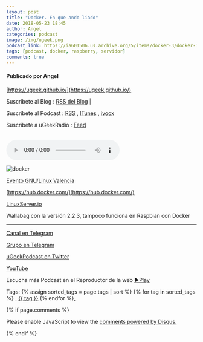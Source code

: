 ```yaml
---
layout: post
title: "Docker. En que ando liado"
date: 2018-05-23 18:45
author: Angel
categories: podcast
image: /img/ugeek.png
podcast_link: https://ia601506.us.archive.org/5/items/docker-3/docker-3.mp3
tags: [podcast, docker, raspberry, servidor]
comments: true
---
```

#### Publicado por Angel

[https://ugeek.github.io/](https://ugeek.github.io/)

Suscribete al Blog :  [RSS del Blog](http://feeds.feedburner.com/uGeekBlog) |

Suscribete al Podcast :  [RSS](http://feeds.feedburner.com/ugeek) , [ITunes](https://itunes.apple.com/us/podcast/ugeek/id1201421866?mt=2) , [ivoox](https://www.ivoox.com/podcast-ugeek_sq_f1383493_1.html)  

Suscribete a uGeekRadio : [Feed](http://feeds.feedburner.com/uGeekRadio)  



<br>

<!-- ------------------------------------- url del podcast -------------------------------------------  -->
<audio controls>
  <source src="https://ia601506.us.archive.org/5/items/docker-3/docker-3.mp3">
Your browser does not support the audio element.
</audio>

<!-- -------------------------------------Imagen -------------------------------------------  -->



![docker](http://telegra.ph/file/28cdba433131c4ee2bf76.jpg)

<!-- -------------------------------------Descripción del podcast -------------------------------------------  -->

[Evento GNU/Linux Valencia](https://www.meetup.com/es-ES/gnu-linux-valencia/events/250801722/)  

[https://hub.docker.com/](https://hub.docker.com/)  

[LinuxServer.io](https://www.linuxserver.io/our-images)  

Wallabag con la versión 2.2.3, tampoco funciona en Raspbian con Docker



<!-- -------------------------------------Aquí abajo los Comentarios -------------------------------------------  -->



  ---

[Canal en Telegram](https://t.me/uGeek)  

[Grupo en Telegram](https://t.me/uGeekPodcast)  

[uGeekPodcast en Twitter](https://twitter.com/ugeekpodcast)  

[YouTube](https://www.youtube.com/channel/UCVmGqdwOeswJ55IFmsYNlww)  

Escucha más Podcast en el Reproductor de la web [►Play](https://ugeek.github.io/podcasts/)  


Tags: {% assign sorted_tags = page.tags | sort %} {% for tag in sorted_tags %} , <span class="tag"><a href="/tag#{{ tag }}">{{ tag }}</a></span> {% endfor %},


{% if page.comments %}
<div id="disqus_thread"></div>
<script>

/**
*  RECOMMENDED CONFIGURATION VARIABLES: EDIT AND UNCOMMENT THE SECTION BELOW TO INSERT DYNAMIC VALUES FROM YOUR PLATFORM OR CMS.
*  LEARN WHY DEFINING THESE VARIABLES IS IMPORTANT: https://disqus.com/admin/universalcode/#configuration-variables*/
/*
var disqus_config = function () {
this.page.url = PAGE_URL;  // Replace PAGE_URL with your page's canonical URL variable
this.page.identifier = PAGE_IDENTIFIER; // Replace PAGE_IDENTIFIER with your page's unique identifier variable
};
*/
(function() { // DON'T EDIT BELOW THIS LINE
var d = document, s = d.createElement('script');
s.src = 'https://https-angelbcn-github-io-ugeek.disqus.com/embed.js';
s.setAttribute('data-timestamp', +new Date());
(d.head || d.body).appendChild(s);
})();
</script>
<noscript>Please enable JavaScript to view the <a href="https://disqus.com/?ref_noscript">comments powered by Disqus.</a></noscript>

{% endif %}

<script id="dsq-count-scr" src="//https-angelbcn-github-io-ugeek.disqus.com/count.js" async></script>
